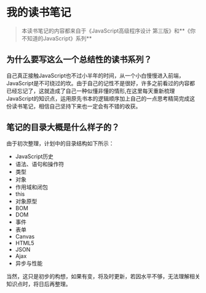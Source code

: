 # 我的读书笔记

> 本读书笔记的内容都来自于《JavaScript高级程序设计 第三版》和**《你不知道的JavaScript》系列**

## 为什么要写这么一个总结性的读书系列？

自己真正接触JavaScript也不过小半年的时间，从一个小白慢慢进入前端，JavaScript是不可绕过的坎。由于自己的记性不是很好，许多之前看过的内容都已经忘记了，这就造成了自己一种似懂非懂的情形,在这里每天重新梳理JavaScript的知识点，运用原先书本的逻辑顺序加上自己的一点思考精简完成这份读书笔记，相信自己坚持下来也一定会有不错的收获。

## 笔记的目录大概是什么样子的？

由于初次整理，计划中的目录结构如下所示：

* JavaScript历史
* 语法、语句和操作符
* 类型
* 对象
* 作用域和闭包
* this
* 对象原型
* BOM
* DOM
* 事件
* 表单
* Canvas
* HTML5
* JSON
* Ajax
* 异步与性能

当然，这只是初步的构想，如果有变，将及时更新，若因水平不够，无法理解相关知识点时，将日后再整理。